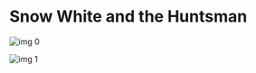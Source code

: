 # Snow White and the Huntsman

![img 0](https://i.imgur.com/zoQKXmo.jpg)

![img 1](https://i.imgur.com/x1WKHdY.jpg)


